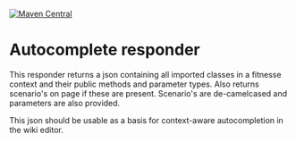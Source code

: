  [![Maven Central](https://img.shields.io/maven-central/v/com.github.tcnh/fitnesse-autocomplete-responder.svg?maxAge=21600)](https://mvnrepository.com/artifact/com.github.tcnh/fitnesse-autocomplete-responder)
# Autocomplete responder
This responder returns a json containing all imported classes in a fitnesse context and their public methods and parameter types.
Also returns scenario's on page if these are present. Scenario's are de-camelcased and parameters are also provided.

This json should be usable as a basis for context-aware autocompletion in the wiki editor.

